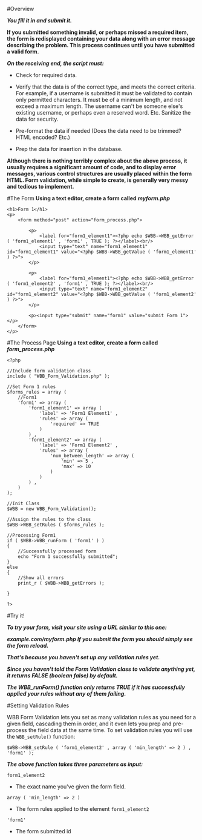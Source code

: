 #Overview

***You fill it in and submit it.***

**If you submitted something invalid, or perhaps missed a required item, the form is redisplayed containing your data along with an error message describing the problem.
This process continues until you have submitted a valid form.**

***On the receiving end, the script must:***

- Check for required data.

- Verify that the data is of the correct type, and meets the correct criteria. For example, if a username is submitted it must be validated to contain only permitted characters. It must be of a minimum length, and not exceed a maximum length. The username can't be someone else's existing username, or perhaps even a reserved word. Etc.
Sanitize the data for security.

- Pre-format the data if needed (Does the data need to be trimmed? HTML encoded? Etc.)

- Prep the data for insertion in the database.

**Although there is nothing terribly complex about the above process, it usually requires a significant amount of code, and to display error messages, various control structures are usually placed within the form HTML. Form validation, while simple to create, is generally very messy and tedious to implement.**

#The Form
**Using a text editor, create a form called** ***myform.php***

    <h1>Form 1</h1>
    <p>
        <form method="post" action="form_process.php">

            <p>
                <label for="form1_element1"><?php echo $WBB->WBB_getError ( 'form1_element1' , 'form1' , TRUE ); ?></label><br/>
                <input type="text" name="form1_element1" id="form1_element1" value="<?php $WBB->WBB_getValue ( 'form1_element1' ) ?>">
            </p>

            <p>
                <label for="form1_element1"><?php echo $WBB->WBB_getError ( 'form1_element2' , 'form1' , TRUE ); ?></label><br/>
                <input type="text" name="form1_element2" id="form1_element2" value="<?php $WBB->WBB_getValue ( 'form1_element2' ) ?>">
            </p>

            <p><input type="submit" name="form1" value="submit Form 1"></p>
        </form>
    </p>

#The Process Page
**Using a text editor, create a form called** ***form_process.php***

    <?php

    //Include form validation class
    include ( "WBB_Form_Validation.php" );

    //Set Form 1 rules
    $forms_rules = array (
        //Form1
        'form1' => array (
            'form1_element1' => array (
                'label' => 'Form1 Element1' ,
                'rules' => array (
                    'required' => TRUE
                )
            ) ,
            'form1_element2' => array (
                'label' => 'Form1 Element2' ,
                'rules' => array (
                    'num_between_length' => array (
                        'min' => 5 ,
                        'max' => 10
                    )
                )
            ) ,
        )
    );

    //Init Class
    $WBB = new WBB_Form_Validation();

    //Assign the rules to the class
    $WBB->WBB_setRules ( $forms_rules );

    //Processing Form1
    if ( $WBB->WBB_runForm ( 'form1' ) )
    {
        //Successfully processed form
        echo "Form 1 successfully submitted";
    }
    else
    {
        //Show all errors
        print_r ( $WBB->WBB_getErrors );

    }

    ?>

#Try it!

***To try your form, visit your site using a URL similar to this one:***

***example.com/myform.php If you submit the form you should simply see the form reload.***

***That's because you haven't set up any validation rules yet.***

***Since you haven't told the Form Validation class to validate anything yet, it returns FALSE (boolean false) by default.***

***The WBB_runForm() function only returns TRUE if it has successfully applied your rules without any of them failing.***

#Setting Validation Rules

WBB Form Validation lets you set as many validation rules as you need for a given field, cascading them in order, and it even lets you prep and pre-process the field data at the same time.
To set validation rules you will use the `WBB_setRule()` function:

`$WBB->WBB_setRule ( 'form1_element2' , array ( 'min_length' => 2 ) , 'form1' );`

***The above function takes three parameters as input:***

`form1_element2`
- The exact name you've given the form field.

`array ( 'min_length' => 2 )`
- The form rules applied to the element `form1_element2`

`'form1'`
- The form submitted id